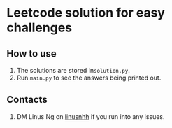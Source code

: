 # Leetcode solution for easy challenges

## How to use
1. The solutions are stored in`solution.py`. 
2. Run `main.py` to see the answers being printed out.

## Contacts
1. DM Linus Ng on [linusnhh](https://twitter.com/linusnhh) if you run into any issues.
